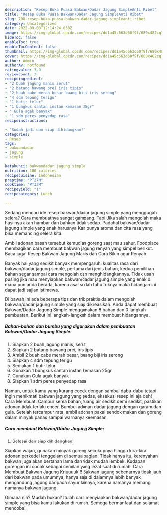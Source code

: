 ```yaml
---
description: "Resep Buka Puasa Bakwan/Dadar Jagung SimpleAnti Ribet"
title: "Resep Buka Puasa Bakwan/Dadar Jagung SimpleAnti Ribet"
slug: 708-resep-buka-puasa-bakwan-dadar-jagung-simpleanti-ribet
category: Uncategorized
date: 2022-09-08T12:14:24.038Z
image: https://img-global.cpcdn.com/recipes/dd1a45c663d60f9f/680x482cq70/bakwandadar-jagung-simple-foto-resep-utama.jpg
hideToc: false
enableToc: true
enableTocContent: false
thumbnail: https://img-global.cpcdn.com/recipes/dd1a45c663d60f9f/680x482cq70/bakwandadar-jagung-simple-foto-resep-utama.jpg
cover: https://img-global.cpcdn.com/recipes/dd1a45c663d60f9f/680x482cq70/bakwandadar-jagung-simple-foto-resep-utama.jpg
author: Admin
authorAv: notfound
ratingvalue: 3.9
reviewcount: 3
recipeingredient:
- "2 buah jagung manis serut"
- "2 batang bawang prei iris tipis"
- "2 buah cabe merah besar buang biji iris serong"
- "4 sdm tepung terigu"
- "1 butir telur"
- "1 bungkus santan instan kemasan 25gr"
- " Gula agak banyak"
- "1 sdm peres penyedap rasa"
recipeinstructions:

- "Sudah jadi dan siap dihidangkan!"
categories:
- Resep
tags:
- bakwandadar
- jagung
- simple

katakunci: bakwandadar jagung simple 
nutrition: 100 calories
recipecuisine: Indonesian
preptime: "PT27M"
cooktime: "PT33M"
recipeyield: "1"
recipecategory: Lunch

---
```



Sedang mencari ide resep bakwan/dadar jagung simple yang menggugah selera? Cara membuatnya sangat gampang. Tapi Jika salah mengolah maka hasilnya akan hambar dan bahkan tidak sedap. Padahal bakwan/dadar jagung simple yang enak harusnya Kan punya aroma dan cita rasa yang bisa memancing selera kita.


Ambil adonan basah tersebut kemudian goreng saat mau sahur. Foodplace membagikan cara membuat bakwan jagung renyah yang simpel berikut. Baca juga: Resep Bakwan Jagung Manis dan Cara Bikin agar Renyah.

Banyak hal yang sedikit banyak mempengaruhi kualitas rasa dari bakwan/dadar jagung simple, pertama dari jenis bahan, kedua pemilihan bahan segar sampai cara mengolah dan menghidangkannya. Tidak usah pusing jika mau menyiapkan bakwan/dadar jagung simple yang enak di mana pun anda berada, karena asal sudah tahu triknya maka hidangan ini dapat jadi sajian istimewa.


Di bawah ini ada beberapa tips dan trik praktis dalam mengolah bakwan/dadar jagung simple yang siap dikreasikan. Anda dapat membuat Bakwan/Dadar Jagung Simple menggunakan 8 bahan dan 0 langkah pembuatan. Berikut ini langkah-langkah dalam membuat hidangannya.

<!--inarticleads1-->

##### Bahan-bahan dan bumbu yang digunakan dalam pembuatan Bakwan/Dadar Jagung Simple:

1. Siapkan 2 buah jagung manis, serut
1. Siapkan 2 batang bawang prei, iris tipis
1. Ambil 2 buah cabe merah besar, buang biji iris serong
1. Siapkan 4 sdm tepung terigu
1. Sediakan 1 butir telur
1. Gunakan 1 bungkus santan instan kemasan 25gr
1. Gunakan  Gula agak banyak
1. Siapkan 1 sdm peres penyedap rasa


Namun, untuk kamu yang kurang cocok dengan sambal dabu-dabu tetapi ingin menikmati bakwan jagung yang pedas, eksekusi resep ini aja deh! Cara Membuat: Campur sema bahan, tuang air sedikit demi sedikit, pastikan adonan tidak terlalu encer. Bumbui adonan dadar jagung dengan garam dan gula. Setelah tercampur rata, ambil adonan pakai sendok makan dan goreng dalam minyak panas sampai warnanya keemasan. 

<!--inarticleads2-->

##### Cara membuat Bakwan/Dadar Jagung Simple:


1. Selesai dan siap dihidangkan!

Siapkan wajan, gunakan minyak goreng secukupnya hingga kira-kira adonan perkedel tenggelam di semua bagian. Tidak hanya itu, kerenyahan bakwan juga akan bertahan lama dan tidak mudah lembek. Kudapan gorengan ini cocok sebagai cemilan yang lezat saat di rumah. Cara Membuat Bakwan Jagung Kriuuuuk !! Bakwan jagung sebenarnya tidak jauh dari bakwan pada umumnya, hanya saja di dalamnya lebih banyak mengandung jagung daripada sayur lainnya, karena namanya memang namanya bakwan jagung. 

Gimana nih? Mudah bukan? Itulah cara menyiapkan bakwan/dadar jagung simple yang bisa kamu lakukan di rumah. Semoga bermanfaat dan selamat mencoba!

